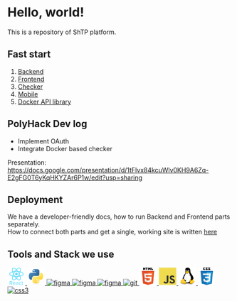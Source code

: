 # Hello, world!
This is a repository of ShTP platform.
## Fast start
1. [Backend](https://github.com/ITClassDev/Backend)
2. [Frontend](https://github.com/ITClassDev/Frontend)
3. [Checker](https://github.com/ITClassDev/Checker)
4. [Mobile](https://github.com/ITClassDev/Mobile)
5. [Docker API library](https://github.com/ret7020/DockerApiClient)

## PolyHack Dev log
- Implement OAuth
- Integrate Docker based checker

Presentation: https://docs.google.com/presentation/d/1tFlvx84kcuWlv0KH9A6Zq-E2gFG0T6yKqHKYZAr6P1w/edit?usp=sharing

## Deployment
We have a developer-friendly docs, how to run Backend and Frontend parts separately. </br>
How to connect both parts and get a single, working site is written [here](https://github.com/ITClassDev/.github/blob/main/profile/DEPLOY.md)

## Tools and Stack we use
<a href="https://reactjs.org/" target="_blank" rel="noreferrer"> <img src="https://raw.githubusercontent.com/devicons/devicon/master/icons/react/react-original-wordmark.svg" alt="react" width="40" height="40"/> </a>
<a href="https://www.python.org" target="_blank" rel="noreferrer"> <img src="https://raw.githubusercontent.com/devicons/devicon/master/icons/python/python-original.svg" alt="python" width="40" height="40"/> </a>
<a href="https://www.figma.com/" target="_blank" rel="noreferrer"> <img src="https://www.vectorlogo.zone/logos/figma/figma-icon.svg" alt="figma" width="40" height="40"/> </a>
<a href="#" target="_blank" rel="noreferrer"> <img src="https://upload.wikimedia.org/wikipedia/commons/1/18/ISO_C%2B%2B_Logo.svg" alt="figma" width="40" height="40"/> </a>
<a href="#" target="_blank" rel="noreferrer"> <img src="https://upload.wikimedia.org/wikipedia/en/3/30/Java_programming_language_logo.svg" alt="figma" width="40" height="40"/> </a>
<a href="https://git-scm.com/" target="_blank" rel="noreferrer"> <img src="https://www.vectorlogo.zone/logos/git-scm/git-scm-icon.svg" alt="git" width="40" height="40"/> </a>
<a href="https://www.w3.org/html/" target="_blank" rel="noreferrer"> <img src="https://raw.githubusercontent.com/devicons/devicon/master/icons/html5/html5-original-wordmark.svg" alt="html5" width="40" height="40"/> </a>
<a href="https://developer.mozilla.org/en-US/docs/Web/JavaScript" target="_blank" rel="noreferrer"> <img src="https://raw.githubusercontent.com/devicons/devicon/master/icons/javascript/javascript-original.svg" alt="javascript" width="40" height="40"/> </a>
<a href="https://www.linux.org/" target="_blank" rel="noreferrer"> <img src="https://raw.githubusercontent.com/devicons/devicon/master/icons/linux/linux-original.svg" alt="linux" width="40" height="40"/> </a>
<a href="https://www.w3schools.com/css/" target="_blank" rel="noreferrer"> <img src="https://raw.githubusercontent.com/devicons/devicon/master/icons/css3/css3-original-wordmark.svg" alt="css3" width="40" height="40"/> </a>
<a href="https://www.docker.com/" target="_blank" rel="noreferrer"> <img src="https://img.icons8.com/fluency/512/docker.png" alt="css3" width="40" height="40"/> </a>
